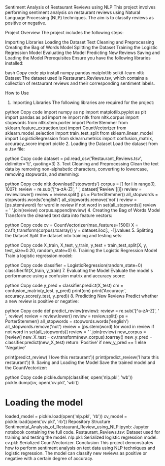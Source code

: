 Sentiment Analysis of Restaurant Reviews using NLP
This project involves performing sentiment analysis on restaurant reviews using Natural Language Processing (NLP) techniques. The aim is to classify reviews as positive or negative.

Project Overview
The project includes the following steps:

Importing Libraries
Loading the Dataset
Text Cleaning and Preprocessing
Creating the Bag of Words Model
Splitting the Dataset
Training the Logistic Regression Model
Evaluating the Model
Predicting New Reviews
Saving and Loading the Model
Prerequisites
Ensure you have the following libraries installed:

bash
Copy code
pip install numpy pandas matplotlib scikit-learn nltk
Dataset
The dataset used is Restaurant_Reviews.tsv, which contains a collection of restaurant reviews and their corresponding sentiment labels.

How to Use
1. Importing Libraries
The following libraries are required for the project:

python
Copy code
import numpy as np
import matplotlib.pyplot as plt
import pandas as pd
import re
import nltk
from nltk.corpus import stopwords
from nltk.stem.porter import PorterStemmer
from sklearn.feature_extraction.text import CountVectorizer
from sklearn.model_selection import train_test_split
from sklearn.linear_model import LogisticRegression
from sklearn.metrics import confusion_matrix, accuracy_score
import pickle
2. Loading the Dataset
Load the dataset from a .tsv file:

python
Copy code
dataset = pd.read_csv('Restaurant_Reviews.tsv', delimiter='\t', quoting=3)
3. Text Cleaning and Preprocessing
Clean the text data by removing non-alphabetic characters, converting to lowercase, removing stopwords, and stemming:

python
Copy code
nltk.download('stopwords')
corpus = []
for i in range(0, 1007):
    review = re.sub('[^a-zA-Z]', ' ', dataset['Review'][i])
    review = review.lower()
    review = review.split()
    ps = PorterStemmer()
    all_stopwords = stopwords.words('english')
    all_stopwords.remove('not')
    review = [ps.stem(word) for word in review if not word in set(all_stopwords)]
    review = ' '.join(review)
    corpus.append(review)
4. Creating the Bag of Words Model
Transform the cleaned text data into feature vectors:

python
Copy code
cv = CountVectorizer(max_features=1500)
X = cv.fit_transform(corpus).toarray()
y = dataset.iloc[:, -1].values
5. Splitting the Dataset
Split the dataset into training and testing sets:

python
Copy code
X_train, X_test, y_train, y_test = train_test_split(X, y, test_size=0.20, random_state=0)
6. Training the Logistic Regression Model
Train a logistic regression model:

python
Copy code
classifier = LogisticRegression(random_state=0)
classifier.fit(X_train, y_train)
7. Evaluating the Model
Evaluate the model's performance using a confusion matrix and accuracy score:

python
Copy code
y_pred = classifier.predict(X_test)
cm = confusion_matrix(y_test, y_pred)
print(cm)
print('Accuracy:', accuracy_score(y_test, y_pred))
8. Predicting New Reviews
Predict whether a new review is positive or negative:

python
Copy code
def predict_review(review):
    review = re.sub('[^a-zA-Z]', ' ', review)
    review = review.lower()
    review = review.split()
    ps = PorterStemmer()
    all_stopwords = stopwords.words('english')
    all_stopwords.remove('not')
    review = [ps.stem(word) for word in review if not word in set(all_stopwords)]
    review = ' '.join(review)
    new_corpus = [review]
    new_X_test = cv.transform(new_corpus).toarray()
    new_y_pred = classifier.predict(new_X_test)
    return 'Positive' if new_y_pred == 1 else 'Negative'

print(predict_review('I love this restaurant'))
print(predict_review('I hate this restaurant'))
9. Saving and Loading the Model
Save the trained model and the CountVectorizer:

python
Copy code
pickle.dump(classifier, open('nlp.pkl', 'wb'))
pickle.dump(cv, open('cv.pkl', 'wb'))

# Loading the model
loaded_model = pickle.load(open('nlp.pkl', 'rb'))
cv_model = pickle.load(open('cv.pkl', 'rb'))
Repository Structure
Sentimental_Analysis_of_Restaurant_Review_using_NLP.ipynb: Jupyter notebook containing the full code.
Restaurant_Reviews.tsv: Dataset used for training and testing the model.
nlp.pkl: Serialized logistic regression model.
cv.pkl: Serialized CountVectorizer.
Conclusion
This project demonstrates how to perform sentiment analysis on text data using NLP techniques and logistic regression. The model can classify new reviews as positive or negative with a certain degree of accuracy.
